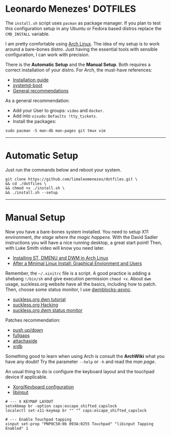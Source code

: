 # Leonardo Menezes' DOTFILES

The `install.sh` script uses `pacman` as package manager. If you plan to
test this configuration setup in any Ubuntu or Fedora based distros
replace the `CMD_INSTALL` variable.

I am pretty comfortable using [Arch Linux](https://archlinux.org/). The
idea of my setup is to work around a bare-bones distro. Just having the
essential tools with sensible configuration, I can work with precision.

There is the **Automatic Setup** and the **Manual Setup**. Both requires
a correct installation of your distro. For Arch, the must-have
references:

- [Installation guide](https://wiki.archlinux.org/title/Installation_guide)
- [systemd-boot](https://wiki.archlinux.org/title/Systemd-boot)
- [General recommendations](https://wiki.archlinux.org/title/General_recommendations)

As a general recommendation:

- Add your User to groups: `video` and `docker`.
- Add into `visudo`: `Defaults !tty_tickets`.
- Install the packages:

```
sudo pacman -S man-db man-pages git tmux vim
```

---

# Automatic Setup

Just run the commands below and reboot your system.

```
git clone https://github.com/limaleomenezes/dotfiles.git \
&& cd ./dotfiles \
&& chmod +x ./install.sh \
&& ./install.sh --setup
```

---

# Manual Setup

Now you have a bare-bones system installed. You need to setup X11
environment, *the stage where the magic happens*. With the David Sadler
instructions you will have a nice running desktop, a great start point!
Then, with Luke Smith video will know you need later.

- [Installing ST, DMENU and DWM in Arch Linux](https://davidtsadler.com/posts/arch/2020-08-17/installing-st-dmenu-dwm-in-arch-linux/)
- [After a Minimal Linux Install: Graphical Envionment and Users](https://youtu.be/nSHOb8YU9Gw?feature=shared)

Remember, the `~/.xinitrc` file is a script. A good practice is adding a
shebang `!/bin/sh` and give execution permission `chmod +x`. About `dwm`
usage, suckless.org website have all the basics, including how to patch.
Then, choose some status monitor, I use
[dwmblocks-async](https://github.com/UtkarshVerma/dwmblocks-async).

- [suckless.org dwn tutorial](https://dwm.suckless.org/tutorial/)
- [suckless.org Hacking](https://suckless.org/hacking/)
- [suckless.org dwm status monitor](https://dwm.suckless.org/status_monitor/)

Patches recommendation:

- [push up/down](https://dwm.suckless.org/patches/push/)
- [fullgaps](https://dwm.suckless.org/patches/fullgaps/)
- [attachaside](https://dwm.suckless.org/patches/attachaside/)
- [xrdb](https://dwm.suckless.org/patches/xrdb/)

Something good to learn when using Arch is consult the **ArchWiki** what you
have any doubt! Try the parameter `--help` or `-h` and read the *man
page*.

An usual thing to do is configure the keyboard layout and the touchpad
device if applicable.

- [Xorg/Keyboard configuration](https://wiki.archlinux.org/title/Xorg/Keyboard_configuration)
- [libinput](https://wiki.archlinux.org/title/Libinput)

```
# --- X KEYMAP LAYOUT
setxkbmap br -option caps:escape_shifted_capslock
localectl set-x11-keymap br "" "" caps:escape_shifted_capslock

# --- Enable Touchpad tapping
xinput set-prop "PNP0C50:0b 093A:0255 Touchpad" "libinput Tapping Enabled" 1
```
